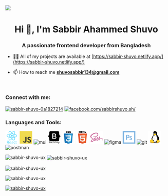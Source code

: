 <img src="https://scontent.fdac7-1.fna.fbcdn.net/v/t39.30808-6/275681061_978043149493775_5419187568479622033_n.png?stp=dst-png_s960x960&_nc_cat=100&ccb=1-7&_nc_sid=e3f864&_nc_eui2=AeFdavQ-3-gV8ZGdk9ZqC056rP2-gLUhdfus_b6AtSF1-_Kwsiy2Sk7ndiwUw_d52NWALv87AoxTROHyVrZsif4-&_nc_ohc=6rQE4dcjrTgAX_meG3a&_nc_pt=1&_nc_ht=scontent.fdac7-1.fna&oh=00_AT9CjFo6RdzBNK2e9dCVodmzQ6-l4ZxpFwK68_xhJ49cFw&oe=630B8383" />
<h1 align="center">Hi 👋, I'm Sabbir Ahammed Shuvo</h1>
<h3 align="center">A passionate frontend developer from Bangladesh</h3>

- 👨‍💻 All of my projects are available at [https://sabbir-shuvo.netlify.app/](https://sabbir-shuvo.netlify.app/)

- 📫 How to reach me **shuvosabbir134@gmail.com**

<p align="left"> <a href="https://twitter.com/" target="blank"><img src="https://img.shields.io/twitter/follow/?logo=twitter&style=for-the-badge" alt="" /></a> </p>

<h3 align="left">Connect with me:</h3>
<p align="left">
<a href="https://linkedin.com/in/sabbir-shuvo-0a1827214" target="blank"><img align="center" src="https://raw.githubusercontent.com/rahuldkjain/github-profile-readme-generator/master/src/images/icons/Social/linked-in-alt.svg" alt="sabbir-shuvo-0a1827214" height="30" width="40" /></a>
<a href="https://fb.com/facebook.com/sabbirshuvo.sh/" target="blank"><img align="center" src="https://raw.githubusercontent.com/rahuldkjain/github-profile-readme-generator/master/src/images/icons/Social/facebook.svg" alt="facebook.com/sabbirshuvo.sh/" height="30" width="40" /></a>
</p>

<h3 align="left">Languages and Tools:</h3>
<p align="left">
      <img src="https://raw.githubusercontent.com/devicons/devicon/master/icons/react/react-original-wordmark.svg" alt="react" width="40" height="40" />
      <img src="https://raw.githubusercontent.com/devicons/devicon/master/icons/javascript/javascript-original.svg" alt="javascript" width="40" height="40" />
      <img src="https://mui.com/static/logo.png" alt="mui" width="40" height="40" />
      <img src="https://raw.githubusercontent.com/devicons/devicon/master/icons/bootstrap/bootstrap-plain-wordmark.svg" alt="bootstrap" width="40" height="40" />
      <img src="https://raw.githubusercontent.com/devicons/devicon/master/icons/css3/css3-original-wordmark.svg" alt="css3" width="40" height="40" />
      <img src="https://raw.githubusercontent.com/devicons/devicon/master/icons/html5/html5-original-wordmark.svg" alt="html5" width="40" height="40" />
      <img src="https://raw.githubusercontent.com/devicons/devicon/master/icons/sass/sass-original.svg" alt="sass" width="40" height="40" />
      <img src="https://www.vectorlogo.zone/logos/figma/figma-icon.svg" alt="figma" width="40" height="40" />
      <img src="https://raw.githubusercontent.com/devicons/devicon/master/icons/photoshop/photoshop-line.svg" alt="photoshop" width="40" height="40" />
      <img src="https://www.vectorlogo.zone/logos/git-scm/git-scm-icon.svg" alt="git" width="40" height="40" />
      <img src="https://raw.githubusercontent.com/devicons/devicon/master/icons/linux/linux-original.svg" alt="linux" width="40" height="40" />
      <img src="https://www.vectorlogo.zone/logos/getpostman/getpostman-icon.svg" alt="postman" width="40" height="40" />      
</p>

<p><img align="left" src="https://github-readme-stats.vercel.app/api/top-langs?username=sabbir-shuvo-ux&show_icons=true&locale=en&layout=compact" alt="sabbir-shuvo-ux" /></p>

<p>&nbsp;<img align="center" src="https://github-readme-stats.vercel.app/api?username=sabbir-shuvo-ux&show_icons=true&locale=en" alt="sabbir-shuvo-ux" /></p>

<p><img align="center" src="https://github-readme-streak-stats.herokuapp.com/?user=sabbir-shuvo-ux&" alt="sabbir-shuvo-ux" /></p>
<p align="left"> <img src="https://komarev.com/ghpvc/?username=sabbir-shuvo-ux&label=Profile%20views&color=0e75b6&style=flat" alt="sabbir-shuvo-ux" /> </p>
<p align="left"> <a href="https://github.com/ryo-ma/github-profile-trophy"><img src="https://github-profile-trophy.vercel.app/?username=sabbir-shuvo-ux" alt="sabbir-shuvo-ux" /></a> </p>
